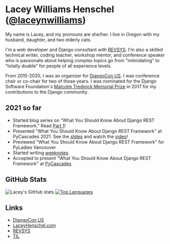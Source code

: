 # Lacey Williams Henschel ([@laceynwilliams](https://twitter.com/laceynwilliams))

My name is Lacey, and my pronouns are she/her. I live in Oregon with my husband, daughter, and two elderly cats. 

I'm a web developer and Django consultant with [REVSYS](https://www.revsys.com/). I'm also a skilled technical writer, coding teacher, workshop mentor, and conference speaker who is passionate about helping complex topics go from "intimidating" to "totally doable" for people of all experience levels. 

From 2015-2020, I was an organizer for [DjangoCon US](https://djangocon.us/). I was conference chair or co-chair for two of those years. I was nominated for the Django Software Foundation's [Malcolm Tredinick Memorial Prize](https://www.djangoproject.com/weblog/2018/jan/22/2017-malcolm-tredinnick-prize-claude-paroz/) in 2017 for my contributions to the Django community. 

## 2021 so far 

- Started blog series on "What You Should Know About Django REST Framework." Read [Part 1](https://www.laceyhenschel.com/blog/2021/2/22/what-you-should-know-about-drf-part-1-modelviewset-attributes-and-methods)! 
- Presented "What You Should Know About Django REST Framework" at PyCascades 2021. See the [slides](https://2021.pycascades.com/program/talks/what-you-should-know-about-django-rest-framework/) and watch the [video](http://youtu.be/06DJBu1zwoY)! 
- Previewed "What You Should Know About Django REST Framework" for PyLadies Vancouver 
- Started writing [weeknotes](https://www.laceyhenschel.com/blog/tag/weeknotes).
- Accepted to present "What You Should Know About Django REST Framework" at [PyCascades](https://2021.pycascades.com/program/talks/what-you-should-know-about-django-rest-framework/)

## GitHub Stats

![Lacey's GitHub stats](https://github-readme-stats.vercel.app/api?username=williln&show_icons=&private_count=true)
[![Top Languages](https://github-readme-stats.vercel.app/api/top-langs/?username=williln&layout=compact)]()

## Links 

- [DjangoCon US](http://djangocon.us/)
- [LaceyHenschel.com](https://laceyhenschel.com)
- [REVSYS](https://www.revsys.com/)
- [TIL](https://github.com/williln/til)
